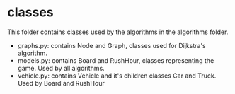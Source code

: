 # classes
This folder contains classes used by the algorithms in the algorithms folder. 

- graphs.py: contains Node and Graph, classes used for Dijkstra's algorithm.
- models.py: contains Board and RushHour, classes representing the game. Used by all algorithms.
- vehicle.py: contains Vehicle and it's children classes Car and Truck. Used by Board and RushHour
